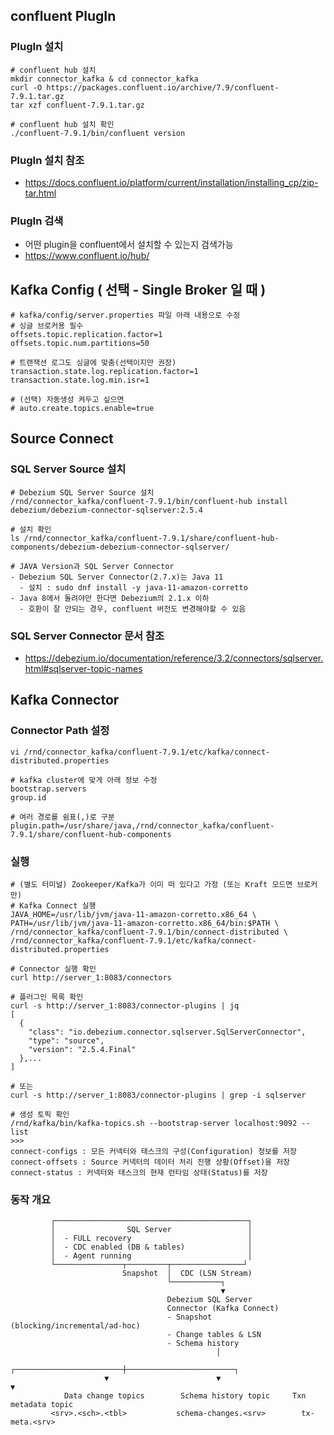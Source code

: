 
## confluent PlugIn
### PlugIn 설치
```aiignore
# confluent hub 설치
mkdir connector_kafka & cd connector_kafka
curl -O https://packages.confluent.io/archive/7.9/confluent-7.9.1.tar.gz
tar xzf confluent-7.9.1.tar.gz

# confluent hub 설치 확인
./confluent-7.9.1/bin/confluent version
```

### PlugIn 설치 참조
- https://docs.confluent.io/platform/current/installation/installing_cp/zip-tar.html

### PlugIn 검색
- 어떤 plugin을 confluent에서 설치할 수 있는지 검색가능
- https://www.confluent.io/hub/


## Kafka Config ( 선택 - Single Broker 일 때 )
```aiignore
# kafka/config/server.properties 파일 아래 내용으로 수정
# 싱글 브로커용 필수
offsets.topic.replication.factor=1
offsets.topic.num.partitions=50

# 트랜잭션 로그도 싱글에 맞춤(선택이지만 권장)
transaction.state.log.replication.factor=1
transaction.state.log.min.isr=1

# (선택) 자동생성 켜두고 싶으면
# auto.create.topics.enable=true
```


## Source Connect
### SQL Server Source 설치
```aiignore
# Debezium SQL Server Source 설치
/rnd/connector_kafka/confluent-7.9.1/bin/confluent-hub install debezium/debezium-connector-sqlserver:2.5.4

# 설치 확인
ls /rnd/connector_kafka/confluent-7.9.1/share/confluent-hub-components/debezium-debezium-connector-sqlserver/

# JAVA Version과 SQL Server Connector
- Debezium SQL Server Connector(2.7.x)는 Java 11
  - 설치 : sudo dnf install -y java-11-amazon-corretto
- Java 8에서 돌려야만 한다면 Debezium의 2.1.x 이하
  - 호환이 잘 안되는 경우, confluent 버전도 변경해야할 수 있음
```

### SQL Server Connector 문서 참조
- https://debezium.io/documentation/reference/3.2/connectors/sqlserver.html#sqlserver-topic-names


## Kafka Connector
### Connector Path 설정
```aiignore
vi /rnd/connector_kafka/confluent-7.9.1/etc/kafka/connect-distributed.properties

# kafka cluster에 맞게 아래 정보 수정
bootstrap.servers
group.id

# 여러 경로를 쉼표(,)로 구분
plugin.path=/usr/share/java,/rnd/connector_kafka/confluent-7.9.1/share/confluent-hub-components
```

### 실행
```aiignore
# (별도 터미널) Zookeeper/Kafka가 이미 떠 있다고 가정 (또는 Kraft 모드면 브로커만)
# Kafka Connect 실행
JAVA_HOME=/usr/lib/jvm/java-11-amazon-corretto.x86_64 \
PATH=/usr/lib/jvm/java-11-amazon-corretto.x86_64/bin:$PATH \
/rnd/connector_kafka/confluent-7.9.1/bin/connect-distributed \
/rnd/connector_kafka/confluent-7.9.1/etc/kafka/connect-distributed.properties

# Connector 실행 확인
curl http://server_1:8083/connectors

# 플러그인 목록 확인
curl -s http://server_1:8083/connector-plugins | jq
[
  {
    "class": "io.debezium.connector.sqlserver.SqlServerConnector",
    "type": "source",
    "version": "2.5.4.Final"
  },...
]

# 또는 
curl -s http://server_1:8083/connector-plugins | grep -i sqlserver

# 생성 토픽 확인
/rnd/kafka/bin/kafka-topics.sh --bootstrap-server localhost:9092 --list
>>>
connect-configs : 모든 커넥터와 태스크의 구성(Configuration) 정보를 저장
connect-offsets : Source 커넥터의 데이터 처리 진행 상황(Offset)을 저장
connect-status : 커넥터와 태스크의 현재 런타임 상태(Status)를 저장
```

### 동작 개요
```aiignore
         ┌───────────────────────────────────────────┐
         │                SQL Server                 │
         │  - FULL recovery                          │
         │  - CDC enabled (DB & tables)              │
         │  - Agent running                          │
         └───────────────┬─────────┬────────────────┘
                         Snapshot  │  CDC (LSN Stream)
                                   └───────────┐
                                               ▼
                                   Debezium SQL Server
                                   Connector (Kafka Connect)
                                   - Snapshot (blocking/incremental/ad-hoc)
                                   - Change tables & LSN
                                   - Schema history
                                              │
                     ┌────────────────────────┼────────────────────────┐
                     ▼                        ▼                        ▼
            Data change topics        Schema history topic     Txn metadata topic
         <srv>.<sch>.<tbl>           schema-changes.<srv>        tx-meta.<srv>
```